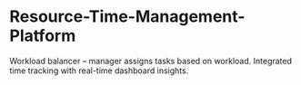 # Resource-Time-Management-Platform
Workload balancer – manager assigns tasks based on workload. Integrated time tracking with real-time dashboard insights.
